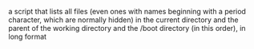 a script that lists all files (even ones with names beginning with a period character, which are normally hidden) in the current directory and the parent of the working directory and the /boot directory (in this order), in long format
